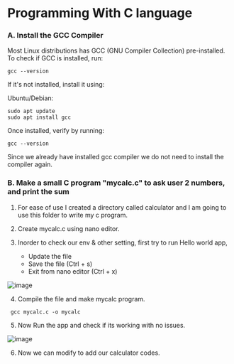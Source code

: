 # Programming With C language


### A. Install the GCC Compiler

Most Linux distributions has GCC (GNU Compiler Collection) pre-installed. To check if GCC is installed, run:

```gcc --version```

If it's not installed, install it using:

Ubuntu/Debian:

```
sudo apt update
sudo apt install gcc
```

Once installed, verify by running:

```gcc --version```

Since we already have installed gcc compiler we do not need to install the compiler again. 


### B. Make a small C program "mycalc.c" to ask user 2 numbers, and print the sum

1. For ease of use I created a directory called calculator and I am going to use this folder to write my c program. 


2. Create mycalc.c using nano editor.

3. Inorder to check our env & other setting, first try to run Hello world app,

    - Update the file 
    - Save the file (Ctrl + s)
    - Exit from nano editor (Ctrl + x)

![image](https://github.com/user-attachments/assets/a8ffd8d9-52bd-4692-9252-ea5d4684475a)


4. Compile the file and make mycalc program. 

``` gcc mycalc.c -o mycalc```

5. Now Run the app and check if its working with no issues. 

![image](https://github.com/user-attachments/assets/9a6369b5-8700-47af-9dfc-8d8522017b61)


6. Now we can modify to add our calculator codes. 
